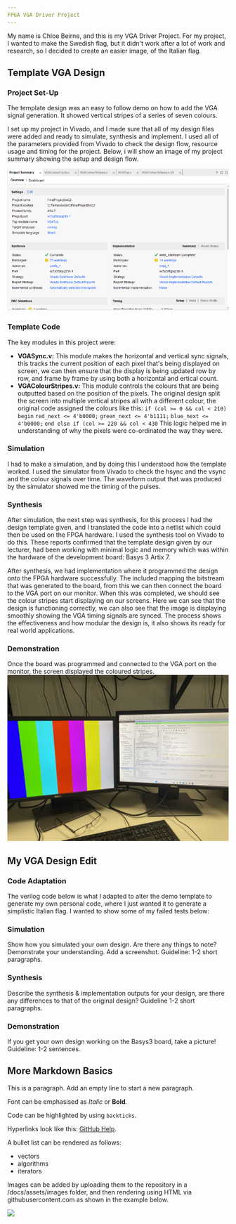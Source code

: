 ```yaml
---
FPGA VGA Driver Project
---
```


My name is Chloe Beirne, and this is my VGA Driver Project. For my project, I wanted to make the Swedish flag, but it didn't work after a lot of work and research, so I decided to create an easier image, of the Italian flag.

## **Template VGA Design**
### **Project Set-Up**
The template design was an easy to follow demo on how to add the VGA signal generation. It showed vertical stripes of a series of seven colours.

I set up my project in Vivado, and I made sure that all of my design files were added and ready to simulate, synthesis and implement. I used all of the parameters provided from Vivado to check the design flow, resource usage and timing for the project. Below, i will show an image of my project summary showing the setup and design flow.

<img src= "https://github.com/chloebeirne/Soc-Final-Project/blob/main/docs/assets/images/photo7.png">

### **Template Code**
The key modules in this project were:
- **VGASync.v:** This module makes the horizontal and vertical sync signals, this tracks      the current position of each pixel that's being displayed on screen, we can then ensure     that the display is being updated row by row, and frame by frame by using both a            horizontal and ertical count.
- **VGAColourStripes.v:** This module controls the colours that are being outputted based on the position of the pixels. The original design split the screen into multiple vertical stripes all with a different colour, the original code assigned the colours like this: `if (col >= 0 && col < 210) begin` `red_next <= 4'b0000;` `green_next <= 4'b1111;` `blue_next <= 4'b0000;` `end else if (col >= 220 && col < 430` This logic helped me in understanding of why the pixels were co-ordinated the way they were.

### **Simulation**
I had to make a simulation, and by doing this I understood how the template worked. I used the simulator from Vivado to check the hsync and the vsync and the colour signals over time. The waveform output that was produced by the simulator showed me the timing of the pulses.

### **Synthesis**
After simulation, the next step was synthesis, for this process I had the design template given, and I translated the code into a netlist which could then be used on the FPGA hardware. I used the synthesis tool on Vivado to do this. These reports confirmed that the template design given by our lecturer, had been working with minimal logic and memory which was within the hardware of the development board: Basys 3 Artix 7.

After synthesis, we had implementation where it programmed the design onto the FPGA hardware successfully. The included mapping the bitstream that was generated to the board, from this we can then connect the board to the VGA port on our monitor. When this was completed, we should see the colour stripes start displaying on our screens. Here we can see that the design is functioning correctly, we can also see that the image is displaying smoothly showing the VGA timing signals are synced. The process shows the effectiveness and how modular the design is, it also shows its ready for real world applications.

### **Demonstration**
Once the board was programmed and connected to the VGA port on the monitor, the screen displayed the coloured stripes.
<img src= https://github.com/chloebeirne/Soc-Final-Project/blob/main/docs/assets/images/TempDisplay.png>

## **My VGA Design Edit**
### **Code Adaptation**
The verilog code below is what I adapted to alter the demo template to generate my own personal code, where I just wanted it to generate a simplistic Italian flag. I wanted to show some of my failed tests below:

### **Simulation**
Show how you simulated your own design. Are there any things to note? Demonstrate your understanding. Add a screenshot. Guideline: 1-2 short paragraphs.
### **Synthesis**
Describe the synthesis & implementation outputs for your design, are there any differences to that of the original design? Guideline 1-2 short paragraphs.
### **Demonstration**
If you get your own design working on the Basys3 board, take a picture! Guideline: 1-2 sentences.

## **More Markdown Basics**
This is a paragraph. Add an empty line to start a new paragraph.

Font can be emphasised as *Italic* or **Bold**.

Code can be highlighted by using `backticks`.

Hyperlinks look like this: [GitHub Help](https://help.github.com/).

A bullet list can be rendered as follows:
- vectors
- algorithms
- iterators

Images can be added by uploading them to the repository in a /docs/assets/images folder, and then rendering using HTML via githubusercontent.com as shown in the example below.

<img src="https://raw.githubusercontent.com/melgineer/fpga-vga-verilog/main/docs/assets/images/VGAPrjSrcs.png">
